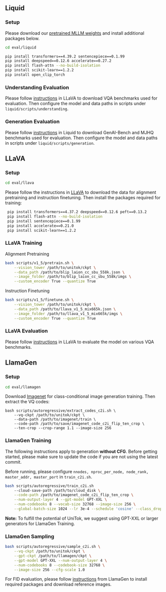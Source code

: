 ## Liquid

### Setup
Please download our [pretrained MLLM weights]() and install additional packages below.
```bash
cd eval/liquid
```

```bash
pip install transformers==4.39.2 sentencepiece==0.1.99
pip install deepspeed==0.12.6 accelerate==0.27.2
pip install flash-attn --no-build-isolation
pip install scikit-learn==1.2.2
pip install open_clip_torch
```



### Understanding Evaluation

Please follow [instructions](https://github.com/haotian-liu/LLaVA/blob/main/docs/Evaluation.md)
in LLaVA to download VQA benchmarks used for evaluation. 
Then configure the model and data paths in scripts under `liquid/scripts/understanding`.

### Generation Evaluation

Please follow [instructions](https://github.com/FoundationVision/Liquid/blob/main/evaluation/EVAL.md#text-to-image-evaluation)
in Liquid to download GenAI-Bench and MJHQ benchmarks used for evaluation.
Then configure the model and data paths in scripts under `liquid/scripts/generation`.

## LLaVA

### Setup

```bash
cd eval/llava
```

Please follow the instructions in [LLaVA](https://github.com/haotian-liu/LLaVA?tab=readme-ov-file#pretrain-feature-alignment)
to download the data for alignment pretraining and instruction finetuning.
Then install the packages required for training:
```bash
 pip install transformers==4.37.2 deepspeed==0.12.6 peft==0.13.2
 pip install flash-attn --no-build-isolation
 pip install sentencepiece==0.1.99
 pip install accelerate==0.21.0
 pip install scikit-learn==1.2.2
```

### LLaVA Training

Alignment Pretraining
```bash
bash scripts/v1_5/pretrain.sh \
    --vision_tower /path/to/unitok/ckpt \
    --data_path /path/to/blip_laion_cc_sbu_558k.json \
    --image_folder /path/to/blip_laion_cc_sbu_558k/imgs \
    --custom_encoder True --quantize True
```

Instruction Finetuning
```bash
bash scripts/v1_5/finetune.sh \
    --vision_tower /path/to/unitok/ckpt \
    --data_path /path/to/llava_v1_5_mix665k.json \
    --image_folder /path/to/llava_v1_5_mix665k/imgs \
    --custom_encoder True --quantize True
```

### LLaVA Evaluation

Please follow [instructions](https://github.com/haotian-liu/LLaVA/blob/main/docs/Evaluation.md)
in LLaVA to evaluate the model on various VQA benchmarks.


## LlamaGen

### Setup
```bash
cd eval/llamagen
```

Download [Imagenet](https://image-net.org/download.php) for class-conditional image generation training. 
Then extract the VQ codes:
```
bash scripts/autoregressive/extract_codes_c2i.sh \
    --vq-ckpt /path/to/unitok/ckpt \
    --data-path /path/to/imagenet/train \
    --code-path /path/to/save/imagenet_code_c2i_flip_ten_crop \
    --ten-crop --crop-range 1.1 --image-size 256
```

### LlamaGen Training
The following instructions apply to generation **without CFG**. 
Before getting started, please make sure to update the code if you are not using the latest commit.

Before running, please configure  `nnodes, nproc_per_node, node_rank, master_addr, master_port` in `train_c2i.sh`.
```bash
bash scripts/autoregressive/train_c2i.sh 
    --cloud-save-path /path/to/cloud_disk \
    --code-path /path/to/imagenet_code_c2i_flip_ten_crop \
    --num-output-layer 4 --gpt-model GPT-XXL \
    --num-codebooks 8 --vocab-size 32768 --image-size 256 \
    --global-batch-size 1024 --lr 3e-4 --schedule 'cosine' --class_dropout_prob 0
```
**Note:** To fulfill the potential of UniTok, we suggest using GPT-XXL or larger generators for LlamaGen Training.

### LlamaGen Sampling

```bash
bash scripts/autoregressive/sample_c2i.sh \
    --vq-ckpt /path/to/unitok/ckpt \
    --gpt-ckpt /path/to/llamagen/ckpt \
    --gpt-model GPT-XXL --num-output-layer 4 \
    --num-codebooks 8 --codebook-size 32768 \
    --image-size 256 --cfg-scale 1.0
```
For FID evaluation, please follow [instructions](https://github.com/FoundationVision/LlamaGen/blob/main/evaluations/c2i/README.md)
from LlamaGen to install required packages and download reference images.